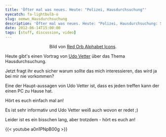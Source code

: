 ```yaml
---
title: 'Öfter mal was neues. Heute: "Polizei, Hausdurchsuchung"'
eyecatch: fa-lightbulb-o
slug: oemwn_Hausdurchsuchung
description: 'Öfter mal was neues. Heute: "Polizei, Hausdurchsuchung: Sie haben das Recht zu schweigen (Udo Vetter)"'
date: 2012-06-14T15:00:00
tags: [stuff, discussion, video]
---
```


<center>
	<figure>
		<a href="/assets/images/2012-06-14/Paragraph-icon.png"><img src="/assets/images/2012-06-14/Paragraph-icon.png" alt=""></a>
		<figcaption>Bild von <a href="http://www.iconarchive.com/show/red-orb-alphabet-icons-by-iconarchive.html">Red Orb Alphabet Icons</a>.</figcaption>
	</figure>
</center>

Heute gibt's einen Vortrag von [Udo Vetter](http://www.lawblog.de/) über das Thema Hausdurchsuchung.

Jetzt fragt ihr euch sicher warum sollte das mich interessieren, das wird ja bei mir nie vorkommen?

Eine der Haupt-aussagen von Udo Vetter ist, dass es jeden treffen kann der einen PC zu Hause hat.

Hört es euch einfach mal an!

Es ist sehr informativ und Udo Vetter weiß auch wovon er redet ;)

Leider ist es ein bisschen lang, aber trotzdem - hört es euch an!

{{< youtube a0n1PNpB00g >}}
